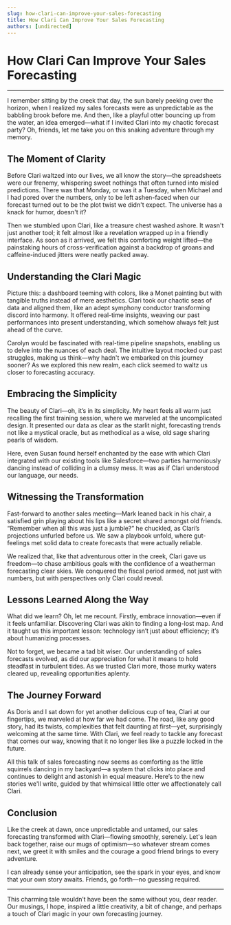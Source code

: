 ```yaml
---
slug: how-clari-can-improve-your-sales-forecasting
title: How Clari Can Improve Your Sales Forecasting
authors: [undirected]
---
```



# How Clari Can Improve Your Sales Forecasting

---

I remember sitting by the creek that day, the sun barely peeking over the horizon, when I realized my sales forecasts were as unpredictable as the babbling brook before me. And then, like a playful otter bouncing up from the water, an idea emerged—what if I invited Clari into my chaotic forecast party? Oh, friends, let me take you on this snaking adventure through my memory.

## The Moment of Clarity

Before Clari waltzed into our lives, we all know the story—the spreadsheets were our frenemy, whispering sweet nothings that often turned into misled predictions. There was that Monday, or was it a Tuesday, when Michael and I had pored over the numbers, only to be left ashen-faced when our forecast turned out to be the plot twist we didn't expect. The universe has a knack for humor, doesn't it?

Then we stumbled upon Clari, like a treasure chest washed ashore. It wasn't just another tool; it felt almost like a revelation wrapped up in a friendly interface. As soon as it arrived, we felt this comforting weight lifted—the painstaking hours of cross-verification against a backdrop of groans and caffeine-induced jitters were neatly packed away.

## Understanding the Clari Magic

Picture this: a dashboard teeming with colors, like a Monet painting but with tangible truths instead of mere aesthetics. Clari took our chaotic seas of data and aligned them, like an adept symphony conductor transforming discord into harmony. It offered real-time insights, weaving our past performances into present understanding, which somehow always felt just ahead of the curve.

Carolyn would be fascinated with real-time pipeline snapshots, enabling us to delve into the nuances of each deal. The intuitive layout mocked our past struggles, making us think—why hadn't we embarked on this journey sooner? As we explored this new realm, each click seemed to waltz us closer to forecasting accuracy.

## Embracing the Simplicity

The beauty of Clari—oh, it’s in its simplicity. My heart feels all warm just recalling the first training session, where we marveled at the uncomplicated design. It presented our data as clear as the starlit night, forecasting trends not like a mystical oracle, but as methodical as a wise, old sage sharing pearls of wisdom.

Here, even Susan found herself enchanted by the ease with which Clari integrated with our existing tools like Salesforce—two parties harmoniously dancing instead of colliding in a clumsy mess. It was as if Clari understood our language, our needs.

## Witnessing the Transformation

Fast-forward to another sales meeting—Mark leaned back in his chair, a satisfied grin playing about his lips like a secret shared amongst old friends. “Remember when all this was just a jumble?” he chuckled, as Clari’s projections unfurled before us. We saw a playbook unfold, where gut-feelings met solid data to create forecasts that were actually reliable.

We realized that, like that adventurous otter in the creek, Clari gave us freedom—to chase ambitious goals with the confidence of a weatherman forecasting clear skies. We conquered the fiscal period armed, not just with numbers, but with perspectives only Clari could reveal.

## Lessons Learned Along the Way

What did we learn? Oh, let me recount. Firstly, embrace innovation—even if it feels unfamiliar. Discovering Clari was akin to finding a long-lost map. And it taught us this important lesson: technology isn’t just about efficiency; it’s about humanizing processes.

Not to forget, we became a tad bit wiser. Our understanding of sales forecasts evolved, as did our appreciation for what it means to hold steadfast in turbulent tides. As we trusted Clari more, those murky waters cleared up, revealing opportunities aplenty.

## The Journey Forward

As Doris and I sat down for yet another delicious cup of tea, Clari at our fingertips, we marveled at how far we had come. The road, like any good story, had its twists, complexities that felt daunting at first—yet, surprisingly welcoming at the same time. With Clari, we feel ready to tackle any forecast that comes our way, knowing that it no longer lies like a puzzle locked in the future. 

All this talk of sales forecasting now seems as comforting as the little squirrels dancing in my backyard—a system that clicks into place and continues to delight and astonish in equal measure. Here’s to the new stories we'll write, guided by that whimsical little otter we affectionately call Clari.

## Conclusion

Like the creek at dawn, once unpredictable and untamed, our sales forecasting transformed with Clari—flowing smoothly, serenely. Let's lean back together, raise our mugs of optimism—so whatever stream comes next, we greet it with smiles and the courage a good friend brings to every adventure. 

I can already sense your anticipation, see the spark in your eyes, and know that your own story awaits. Friends, go forth—no guessing required.

---

This charming tale wouldn’t have been the same without you, dear reader. Our musings, I hope, inspired a little creativity, a bit of change, and perhaps a touch of Clari magic in your own forecasting journey.